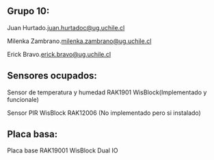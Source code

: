 ## Grupo 10:

Juan Hurtado.<juan.hurtadoc@ug.uchile.cl>

Milenka Zambrano.<milenka.zambrano@ug.uchile.cl>

Erick Bravo.<erick.bravo@ug.uchile.cl>

## Sensores ocupados:

Sensor de temperatura y humedad RAK1901 WisBlock(Implementado y funcionale)

Sensor PIR WisBlock RAK12006 (No implementado pero si instalado)

## Placa basa:
Placa base RAK19001 WisBlock Dual IO
